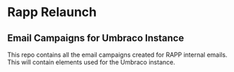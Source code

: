 # Rapp Relaunch
## Email Campaigns for Umbraco Instance

This repo contains all the email campaigns created for RAPP internal emails. This will contain elements used for the Umbraco instance.
